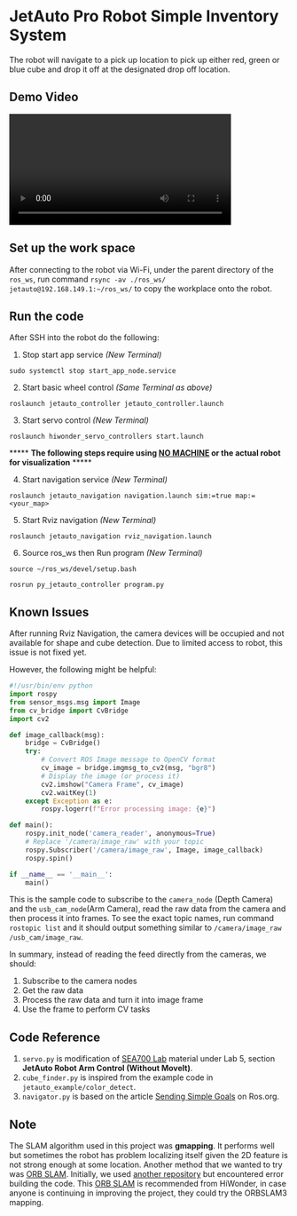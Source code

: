 # JetAuto Pro Robot Simple Inventory System

The robot will navigate to a pick up location to pick up either red, green or blue cube and drop it off at the designated drop off location.

## Demo Video

<video width="400" controls>
  <source src="./sea700_demo.mp4" type="video/mp4">
  Your browser does not support the video tag.
</video>

## Set up the work space

After connecting to the robot via Wi-Fi, under the parent directory of the ```ros_ws```, run command ```rsync -av ./ros_ws/ jetauto@192.168.149.1:~/ros_ws/``` to copy the workplace onto the robot. 

## Run the code

After SSH into the robot do the following: 

1. Stop start app service *(New Terminal)*

```sudo systemctl stop start_app_node.service```

2. Start basic wheel control *(Same Terminal as above)*

```roslaunch jetauto_controller jetauto_controller.launch```

3. Start servo control *(New Terminal)*

```roslaunch hiwonder_servo_controllers start.launch```

***** **The following steps require using [NO MACHINE](https://www.nomachine.com) or the actual robot for visualization** *****

4. Start navigation service *(New Terminal)*

```roslaunch jetauto_navigation navigation.launch sim:=true map:=<your_map>```

5. Start Rviz navigation *(New Terminal)*

```roslaunch jetauto_navigation rviz_navigation.launch```

6. Source ros_ws then Run program *(New Terminal)*

```source ~/ros_ws/devel/setup.bash``` 

```rosrun py_jetauto_controller program.py``` 

## Known Issues

After running Rviz Navigation, the camera devices will be occupied and not available for shape and cube detection. Due to limited access to robot, this issue is not fixed yet.

However, the following might be helpful:

```py
#!/usr/bin/env python
import rospy
from sensor_msgs.msg import Image
from cv_bridge import CvBridge
import cv2

def image_callback(msg):
    bridge = CvBridge()
    try:
        # Convert ROS Image message to OpenCV format
        cv_image = bridge.imgmsg_to_cv2(msg, "bgr8")
        # Display the image (or process it)
        cv2.imshow("Camera Frame", cv_image)
        cv2.waitKey(1)
    except Exception as e:
        rospy.logerr(f"Error processing image: {e}")

def main():
    rospy.init_node('camera_reader', anonymous=True)
    # Replace '/camera/image_raw' with your topic
    rospy.Subscriber('/camera/image_raw', Image, image_callback)
    rospy.spin()

if __name__ == '__main__':
    main()

```

This is the sample code to subscribe to the ```camera_node``` (Depth Camera) and the ```usb_cam_node```(Arm Camera), read the raw data from the camera and then process it into frames. To see the exact topic names, run command ```rostopic list``` and it should output something similar to ```/camera/image_raw``` ```/usb_cam/image_raw```.

In summary, instead of reading the feed directly from the cameras, we should:

1. Subscribe to the camera nodes
2. Get the raw data
3. Process the raw data and turn it into image frame
4. Use the frame to perform CV tasks


## Code Reference

1.  ```servo.py``` is modification of [SEA700 Lab](https://seneca-bsa.github.io/bsa/sea700/lab5/) material under Lab 5, section **JetAuto Robot Arm Control (Without MoveIt)**.
2.  ```cube_finder.py``` is inspired from the example code in ```jetauto_example/color_detect```.
3. ```navigator.py``` is based on the article [Sending Simple Goals](https://wiki.ros.org/navigation/Tutorials/SendingSimpleGoals) on Ros.org.

## Note

The SLAM algorithm used in this project was **gmapping**. It performs well but sometimes the robot has problem localizing itself given the 2D feature is not strong enough at some location. Another method that we wanted to try was [ORB SLAM](https://github.com/shanpenghui/ORB_SLAM3_Fixed). Initially, we used [another repository](https://github.com/UZ-SLAMLab/ORB_SLAM3?tab=readme-ov-file) but encountered error building the code. This [ORB SLAM](https://github.com/shanpenghui/ORB_SLAM3_Fixed) is recommended from HiWonder, in case anyone is continuing in improving the project, they could try the ORBSLAM3 mapping. 